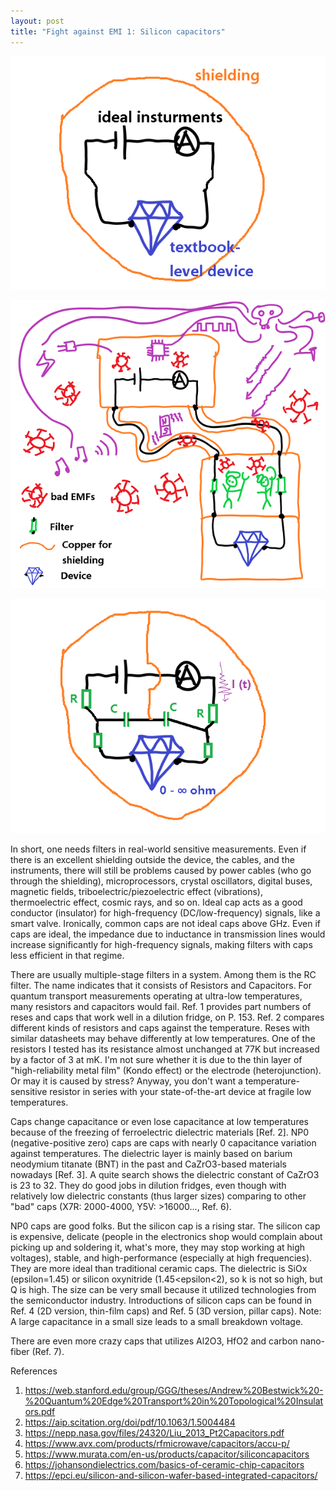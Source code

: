 ```yaml
---
layout: post
title: "Fight against EMI 1: Silicon capacitors"
---
```


![](/images/EMI%20and%20filters_0.png)

![](/images/EMI%20and%20filters.png)

![](/images/EMI%20and%20filters_1.png)

In short, one needs filters in real-world sensitive measurements. Even if there is an excellent shielding outside the device, the cables, and the instruments, there will still be problems caused by power cables (who go through the shielding), microprocessors, crystal oscillators, digital buses, magnetic fields, triboelectric/piezoelectric effect (vibrations), thermoelectric effect, cosmic rays, and so on. Ideal cap acts as a good conductor (insulator) for high-frequency (DC/low-frequency) signals, like a smart valve. Ironically, common caps are not ideal caps above GHz. Even if caps are ideal, the impedance due to inductance in transmission lines would increase significantly for high-frequency signals, making filters with caps less efficient in that regime. 

There are usually multiple-stage filters in a system. Among them is the RC filter. The name indicates that it consists of Resistors and Capacitors. For quantum transport measurements operating at ultra-low temperatures, many resistors and capacitors would fail. Ref. 1 provides part numbers of reses and caps that work well in a dilution fridge, on P. 153. Ref. 2 compares different kinds of resistors and caps against the temperature. Reses with similar datasheets may behave differently at low temperatures. One of the resistors I tested has its resistance almost unchanged at 77K but increased by a factor of 3 at mK. I'm not sure whether it is due to the thin layer of "high-reliability metal film" (Kondo effect) or the electrode (heterojunction). Or may it is caused by stress? Anyway, you don't want a temperature-sensitive resistor in series with your state-of-the-art device at fragile low temperatures.

Caps change capacitance or even lose capacitance at low temperatures because of the freezing of ferroelectric dielectric materials [Ref. 2]. NP0 (negative-positive zero) caps are caps with nearly 0 capacitance variation against temperatures. The dielectric layer is mainly based on barium neodymium titanate (BNT) in the past and CaZrO3-based materials nowadays [Ref. 3]. A quite search shows the dielectric constant of CaZrO3 is 23 to 32. They do good jobs in dilution fridges, even though with relatively low dielectric constants (thus larger sizes) comparing to other "bad" caps (X7R: 2000-4000, Y5V:	>16000..., Ref. 6).

NP0 caps are good folks. But the silicon cap is a rising star. The silicon cap is expensive, delicate (people in the electronics shop would complain about picking up and soldering it, what's more, they may stop working at high voltages), stable, and high-performance (especially at high frequencies). They are more ideal than traditional ceramic caps. The dielectric is SiOx (epsilon=1.45) or silicon oxynitride (1.45<epsilon<2), so k is not so high, but Q is high. The size can be very small because it utilized technologies from the semiconductor industry. Introductions of silicon caps can be found in Ref. 4 (2D version, thin-film caps) and Ref. 5 (3D version, pillar caps). Note: A large capacitance in a small size leads to a small breakdown voltage. 

There are even more crazy caps that utilizes Al2O3, HfO2 and carbon nano-fiber (Ref. 7).

References
1. https://web.stanford.edu/group/GGG/theses/Andrew%20Bestwick%20-%20Quantum%20Edge%20Transport%20in%20Topological%20Insulators.pdf
2. https://aip.scitation.org/doi/pdf/10.1063/1.5004484
3. https://nepp.nasa.gov/files/24320/Liu_2013_Pt2Capacitors.pdf
4. https://www.avx.com/products/rfmicrowave/capacitors/accu-p/
5. https://www.murata.com/en-us/products/capacitor/siliconcapacitors
6. https://johansondielectrics.com/basics-of-ceramic-chip-capacitors
7. https://epci.eu/silicon-and-silicon-wafer-based-integrated-capacitors/
